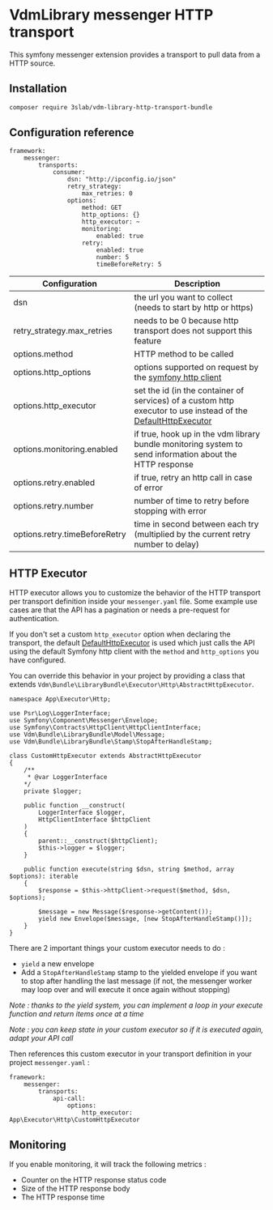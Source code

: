 # VdmLibrary messenger HTTP transport

This symfony messenger extension provides a transport to pull data from a HTTP source. 

## Installation

```bash
composer require 3slab/vdm-library-http-transport-bundle
```

## Configuration reference

```
framework:
    messenger:
        transports:
            consumer:
                dsn: "http://ipconfig.io/json"
                retry_strategy:
                    max_retries: 0
                options:
                    method: GET
                    http_options: {}
                    http_executor: ~
                    monitoring:
                        enabled: true
                    retry:
                        enabled: true
                        number: 5
                        timeBeforeRetry: 5 
```

Configuration | Description
--- | ---
dsn | the url you want to collect (needs to start by http or https)
retry_strategy.max_retries | needs to be 0 because http transport does not support this feature
options.method | HTTP method to be called
options.http_options | options supported on request by the [symfony http client](https://symfony.com/doc/current/components/http_client.html#making-requests)
options.http_executor | set the id (in the container of services) of a custom http executor to use instead of the [DefaultHttpExecutor](./Executor/DefaultHttpExecutor.php)
options.monitoring.enabled | if true, hook up in the vdm library bundle monitoring system to send information about the HTTP response
options.retry.enabled | if true, retry an http call in case of error
options.retry.number | number of time to retry before stopping with error
options.retry.timeBeforeRetry | time in second between each try (multiplied by the current retry number to delay)

## HTTP Executor

HTTP executor allows you to customize the behavior of the HTTP transport per transport definition inside your `messenger.yaml` file.
Some example use cases are that the API has a pagination or needs a pre-request for authentication.

If you don't set a custom `http_executor` option when declaring the transport, the default [DefaultHttpExecutor](./Executor/DefaultHttpExecutor.php) is used
which just calls the API using the default Symfony http client with the `method` and `http_options` you have configured.

You can override this behavior in your project by providing a class that extends `Vdm\Bundle\LibraryBundle\Executor\Http\AbstractHttpExecutor`.

```
namespace App\Executor\Http;

use Psr\Log\LoggerInterface;
use Symfony\Component\Messenger\Envelope;
use Symfony\Contracts\HttpClient\HttpClientInterface;
use Vdm\Bundle\LibraryBundle\Model\Message;
use Vdm\Bundle\LibraryBundle\Stamp\StopAfterHandleStamp;

class CustomHttpExecutor extends AbstractHttpExecutor
{
    /** 
     * @var LoggerInterface 
    */
    private $logger;

    public function __construct(
        LoggerInterface $logger,
        HttpClientInterface $httpClient
    ) 
    {
        parent::__construct($httpClient);
        $this->logger = $logger;
    }

    public function execute(string $dsn, string $method, array $options): iterable
    {
        $response = $this->httpClient->request($method, $dsn, $options);

        $message = new Message($response->getContent());
        yield new Envelope($message, [new StopAfterHandleStamp()]);
    }
}
```

There are 2 important things your custom executor needs to do :

* `yield` a new envelope
*  Add a `StopAfterHandleStamp` stamp to the yielded envelope if you want to stop after handling the last message 
   (if not, the messenger worker may loop over and will execute it once again without stopping)

*Note : thanks to the yield system, you can implement a loop in your execute function and return items once at a time*

*Note : you can keep state in your custom executor so if it is executed again, adapt your API call*

Then references this custom executor in your transport definition in your project `messenger.yaml` :

```
framework:
    messenger:
        transports:
            api-call:
                options:
                    http_executor: App\Executor\Http\CustomHttpExecutor
```

## Monitoring

If you enable monitoring, it will track the following metrics :

* Counter on the HTTP response status code
* Size of the HTTP response body
* The HTTP response time
